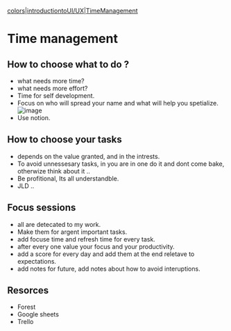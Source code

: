 [colors](UIUX/UI_1.md)|[introductiontoUI/UX](UIUX/UIUx.md)|[TimeManagement](UIUX/timeManagement.md)
# Time management
## How to choose what to do ?
- what needs more time?
- what needs more effort?
- Time for self development.
- Focus on who will spread your name and what will help you spetialize.
![image](https://www.skillsyouneed.com/images/priority-matrix.png)
- Use notion.
## How to choose your tasks
- depends on the value granted, and in the intrests.
- To avoid unnessesary tasks, in you are in one do it and dont come bake, otherwize think about it ..
- Be profitional, Its all understandble.
-  JLD .. 
## Focus sessions
- all are detecated to my work.
- Make them for argent important tasks.
- add focuse time and refresh time for every task.
- after every one value your focus and your productivity.
- add a score for every day and add them at the end reletave to expectations. 
- add notes for future, add notes about how to avoid interuptions.
## Resorces
- Forest
- Google sheets
- Trello

